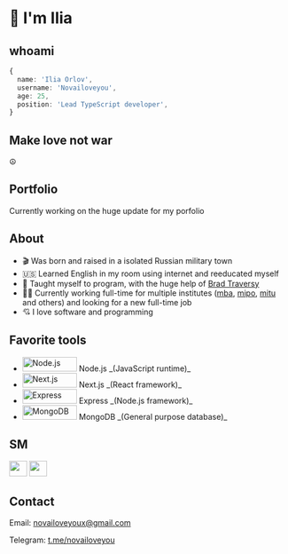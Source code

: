[portfoliolink]: https://novailoveyou.com
[twitter]: https://twitter.com/novailoveyou
[youtube]: https://www.youtube.com/channel/UC2rI3sYpG6dH7acoTiQMXsQ
[mba]: https://github.com/anpmitu
[mip]: https://github.com/npomip
[ipe]: https://github.com/npoipe
[ltdipe]: https://github.com/ltdipe
[mipo]: https://github.com/npomipo
[imo]: https://github.com/npoimo
[mitu]: https://github.com/anpmitu
[brad]: https://github.com/bradtraversy
[telegram]: https://t.me/novailoveyou

# 👋 I'm Ilia

## whoami

```ts
{
  name: 'Ilia Orlov',
  username: 'Novailoveyou',
  age: 25,
  position: 'Lead TypeScript developer',
}
```

## Make love not war

☮️

## Portfolio

<!-- To view my portfolio [click here][portfolioLink] -->

Currently working on the huge update for my porfolio

## About

- 🎬 Was born and raised in a isolated Russian military town
- 🇺🇸 Learned English in my room using internet and reeducated myself
- 🐐 Taught myself to program, with the huge help of [Brad Traversy][brad]
- 👨‍💻 Currently working full-time for multiple institutes ([mba][mba],
  [mipo][mipo], [mitu][mitu] and others) and looking for a new full-time job
- 💘 I love software and programming

## Favorite tools

- <img src='https://cdn.worldvectorlogo.com/logos/nodejs.svg' width='98px' height='26px' alt='Node.js' />
  Node.js _(JavaScript runtime)_
- <img src='https://cdn.worldvectorlogo.com/logos/nextjs-3.svg' width='98px' height='26px' alt='Next.js' />
  Next.js _(React framework)_
- <img src='https://cdn.worldvectorlogo.com/logos/express-109.svg' width='98px' height='26px' alt='Express' />
  Express _(Node.js framework)_
- <img src='https://cdn.worldvectorlogo.com/logos/mongodb-icon-1.svg' width='98px' height='26px' alt='MongoDB' />
  MongoDB _(General purpose database)_

## SM

[<img src='https://cdn.worldvectorlogo.com/logos/twitter-4.svg' width='32px' height='28px'/>][twitter]
[<img src='https://cdn.worldvectorlogo.com/logos/youtube-3.svg' width='32px' height='28px'/>][youtube]

## Contact

Email: <novailoveyoux@gmail.com>

Telegram: [t.me/novailoveyou][telegram]
